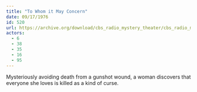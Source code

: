 ```yaml
---
title: "To Whom it May Concern"
date: 09/17/1976
id: 520
url: https://archive.org/download/cbs_radio_mystery_theater/cbs_radio_mystery_theater-0501-0550.zip/cbs_radio_mystery_theater-0501-0550%2Fcbsrmt_0520_to_whom_it_may_concern.mp3
actors:
  - 6
  - 38
  - 35
  - 16
  - 95
---
```

Mysteriously avoiding death from a gunshot wound, a woman discovers that everyone she loves is killed as a kind of curse.